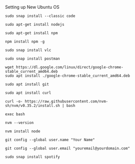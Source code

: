 Setting up New Ubuntu OS

`sudo snap install --classic code`

`sudo apt-get install nodejs`

`sudo apt-get install npm`

`npm install npm -g`

`sudo snap install vlc`

`sudo snap install postman`

```
wget https://dl.google.com/linux/direct/google-chrome-stable_current_amd64.deb
sudo apt install ./google-chrome-stable_current_amd64.deb
```

`sudo apt install git`

`sudo apt install curl`

`curl -o- https://raw.githubusercontent.com/nvm-sh/nvm/v0.35.2/install.sh | bash`

`exec bash`

`nvm --version`

`nvm install node`

`git config --global user.name "Your Name"`

`git config --global user.email "youremail@yourdomain.com"`

`sudo snap install spotify`